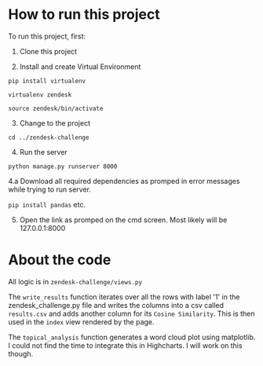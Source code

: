 # How to run this project

To run this project, first:

1. Clone this project

2. Install and create Virtual Environment

`pip install virtualenv`

`virtualenv zendesk`

`source zendesk/bin/activate`

3. Change to the project

`cd ../zendesk-challenge`

4. Run the server

`python manage.py runserver 8000`

4.a Download all required dependencies as promped in error messages while trying to run server.

  `pip install pandas` etc.
  
5. Open the link as promped on the cmd screen. Most likely will be 127.0.0.1:8000

# About the code

All logic is in `zendesk-challenge/views.py`

The `write_results` function iterates over all the rows with label '1' in the zendesk_challenge.py file and writes the columns into a csv called `results.csv` and adds another column for its `Cosine Similarity`. This is then used in the `index` view rendered by the page.

The `topical_analysis` function generates a word cloud plot using matplotlib. I could not find the time to integrate this in Highcharts. I will work on this though.
